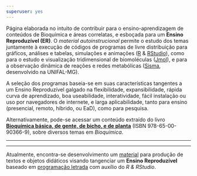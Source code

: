```yaml
---
superuser: yes
---
```



<!-- Google tag (gtag.js)--> 
<script async src="https://www.googletagmanager.com/gtag/js?id=G-S1L73VGCG5"></script>
<script>
  window.dataLayer = window.dataLayer || [];
  function gtag(){dataLayer.push(arguments);}
  gtag('js', new Date());

  gtag('config', 'G-S1L73VGCG5');
</script>

Página elaborada no intuito de contribuir para o ensino-aprendizagem de conteúdos de Bioquímica e áreas correlatas, e esboçada para um **Ensino Reproduzível (ER)**. O *material autoinstrucional* permite o estudo dos temas juntamente à execução de códigos de programas de livre distribuição para gráficos, análises e tabelas, simulações e animações ([R](https://cran.r-project.org/) & [RStudio](https://www.rstudio.com/)), como para o estudo e visualização tridimensional de biomoléculas ([Jmol](http://jmol.sourceforge.net/)), e para a observação dinâmica de reações e redes metabólicas ([Sisma](https://bioquanti.netlify.app/uploads/sismabook), desenvolvido na UNIFAL-MG).
  
  <!---  ![ texto](unifal3.jpg)--->
  
  A seleção dos programas baseia-se em suas características tangentes a um Ensino Reproduzível galgado na flexibilidade, expansibilidade,  rápida curva de aprendizado, boa useabilidade, interatividade, fácil instalação ou uso por navegadores de internete, e larga aplicabilidade, tanto para ensino (presencial, remoto, híbrido, ou EaD), como para pesquisa.
  
  Alternativamente, pode-se acessar um conteúdo extraído do livro [**Bioquímica básica, de gente, de bicho, e de planta**](https://bioquanti.netlify.app/uploads/textbook/index.html) (ISBN 978-65-00-90366-9), sobre diversos temas em *Bioquímica*.
  
  _____________________________________________________________________
  _____________________________________________________________________
  
  Atualmente, encontra-se desenvolvimento um [material](https://bioquanti.netlify.app/uploads/ERbook/index.html) para produção de textos e objetos didáticos visando tangenciar um **Ensino Reproduzível** baseado em [programação letrada](https://academic.oup.com/comjnl/article/27/2/97/343244?login=true) com auxílio do *R & RStudio*. 
  